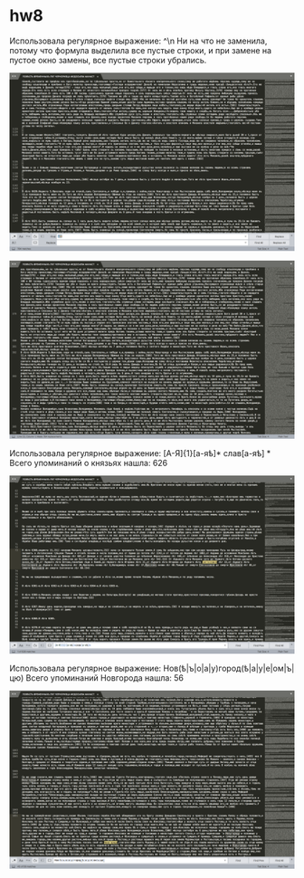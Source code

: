 # hw8

Использовала регулярное выражение: ^\n Ни на что не заменила, потому что формула выделила все пустые строки, и при замене на пустое окно замены, все пустые строки убрались. 

![photo1](https://raw.githubusercontent.com/Alinasaa/hw8screenshots/master/Снимок%20экрана%202018-06-01%20в%2021.19.56.png "до применения формулы")

![photo2](https://raw.githubusercontent.com/Alinasaa/hw8screenshots/master/Снимок%20экрана%202018-06-01%20в%2021.20.12.png "после применения формулы")

Использовала регулярное выражение: [А-Я]{1}[а-яѣ]* слав[а-яѣ] * Всего упоминаний о князьях нашла: 626

![photo3](https://raw.githubusercontent.com/Alinasaa/hw8screenshots/master/Снимок%20экрана%202018-06-02%20в%2017.18.15.png)

Использовала регулярное выражение: Нов(ѣ|ъ|о|а|у)город(ѣ|а|у|е|ом|ъ|цю) Всего упоминаний Новгорода нашла: 56

![photo4](https://raw.githubusercontent.com/Alinasaa/hw8screenshots/master/Снимок%20экрана%202018-06-01%20в%2021.32.47.png)
